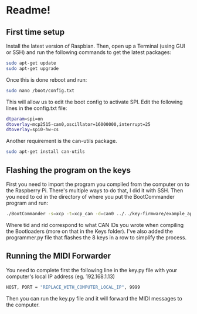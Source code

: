 # Readme!

## First time setup

Install the latest version of Raspbian.
Then, open up a Terminal (using GUI or SSH) and run the following commands to get the latest packages:
```sh
sudo apt-get update
sudo apt-get upgrade
```
Once this is done reboot and run:
```sh
sudo nano /boot/config.txt
```
This will allow us to edit the boot config to activate SPI. Edit the following lines in the config.txt file:
```sh
dtparam=spi=on
dtoverlay=mcp2515-can0,oscillator=16000000,interrupt=25
dtoverlay=spi0-hw-cs
```
Another requirement is the can-utils package.
```sh
sudo apt-get install can-utils
```

## Flashing the program on the keys

First you need to import the program you compiled from the computer on to the Raspberry Pi. There's multiple ways to do that, I did it with SSH.
Then you need to cd in the directory of where you put the BootCommander program and run:
```sh
./BootCommander -s=xcp -t=xcp_can -d=can0 ../../key-firmware/example_app.srec -tid=022 -rid=012
```
Where tid and rid correspond to what CAN IDs you wrote when compiling the Bootloaders (more on that in the Keys folder).
I've also added the programmer.py file that flashes the 8 keys in a row to simplify the process.

## Running the MIDI Forwarder

You need to complete first the following line in the key.py file with your computer's local IP address (eg. 192.168.1.13)
```sh
HOST, PORT = "REPLACE_WITH_COMPUTER_LOCAL_IP", 9999
```
Then you can run the key.py file and it will forward the MIDI messages to the computer.
